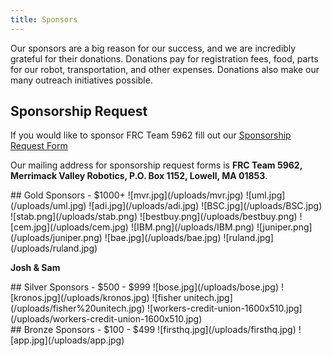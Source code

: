 ```yaml
---
title: Sponsors
---
```


Our sponsors are a big reason for our success, and we are incredibly grateful for their donations. Donations pay for registration fees, food, parts for our robot, transportation, and other expenses. Donations also make our many outreach initiatives possible.

## Sponsorship Request
If you would like to sponsor FRC Team 5962 fill out our [Sponsorship Request Form](https://drive.google.com/file/d/1cbe8bZwyNJ8WoEUp1mdeV8005pS-tHRw/view?usp=sharing)

Our mailing address for sponsorship request forms is **FRC Team 5962, Merrimack Valley Robotics, P.O. Box 1152, Lowell, MA 01853**.
<div class="divider"></div>
<div class="pics-size-1" markdown="1">
## Gold Sponsors - $1000+
![mvr.jpg](/uploads/mvr.jpg)
![uml.jpg](/uploads/uml.jpg)
![adi.jpg](/uploads/adi.jpg)
![BSC.jpg](/uploads/BSC.jpg)
![stab.png](/uploads/stab.png)
![bestbuy.png](/uploads/bestbuy.png)
![cem.jpg](/uploads/cem.jpg)
![IBM.png](/uploads/IBM.png)
![juniper.png](/uploads/juniper.png)
![bae.jpg](/uploads/bae.jpg)
![ruland.jpg](/uploads/ruland.jpg)


**Josh & Sam**
</div>
<div class="divider"></div>
<div class="pics-size-3" markdown="1">
## Silver Sponsors - $500 - $999
![bose.jpg](/uploads/bose.jpg)
![kronos.jpg](/uploads/kronos.jpg)
![fisher unitech.jpg](/uploads/fisher%20unitech.jpg) 
![workers-credit-union-1600x510.jpg](/uploads/workers-credit-union-1600x510.jpg) 
</div>
<div class="divider"></div>
<div class="pics-size-4" markdown="1">
## Bronze Sponsors - $100 - $499
![firsthq.jpg](/uploads/firsthq.jpg)
![app.jpg](/uploads/app.jpg)
</div>